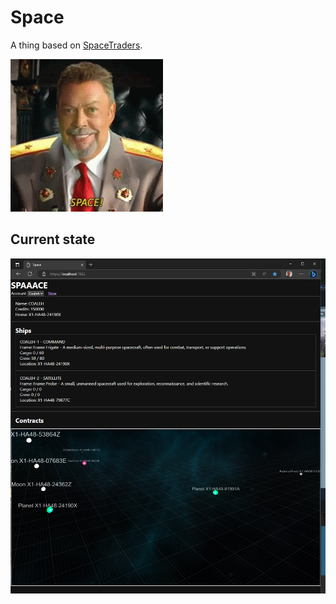 # Space
A thing based on [SpaceTraders](https://spacetraders.io/).

![Tim Curry Saying Space](space-tim-curry.gif "SPACE!")

## Current state
![Image of UI](Docs/ProgressImages/2.png "It ain't pretty but it works.. probably")
